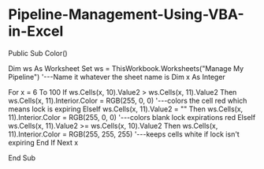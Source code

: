 # Pipeline-Management-Using-VBA-in-Excel
Public Sub Color()

Dim ws As Worksheet
Set ws = ThisWorkbook.Worksheets("Manage My Pipeline") '---Name it whatever the sheet name is
Dim x As Integer

For x = 6 To 100
    If ws.Cells(x, 10).Value2 > ws.Cells(x, 11).Value2 Then
        ws.Cells(x, 11).Interior.Color = RGB(255, 0, 0) '---colors the cell red which means lock is expiring
    ElseIf ws.Cells(x, 11).Value2 = "" Then
        ws.Cells(x, 11).Interior.Color = RGB(255, 0, 0) '---colors blank lock expirations red
    ElseIf ws.Cells(x, 11).Value2 >= ws.Cells(x, 10).Value2 Then
        ws.Cells(x, 11).Interior.Color = RGB(255, 255, 255) '---keeps cells white if lock isn't expiring
    End If
Next x

End Sub
